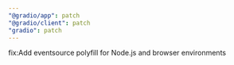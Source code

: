 ```yaml
---
"@gradio/app": patch
"@gradio/client": patch
"gradio": patch
---
```


fix:Add eventsource polyfill for Node.js and browser environments
